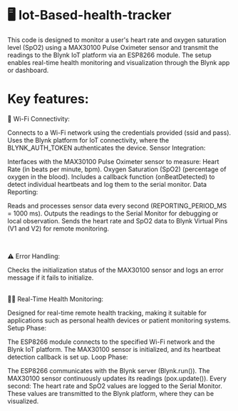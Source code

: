 #  🖥️ Iot-Based-health-tracker
This code is designed to monitor a user's heart rate and oxygen saturation level (SpO2) using a MAX30100 Pulse Oximeter sensor and transmit the readings to the Blynk IoT platform via an ESP8266 module. The setup enables real-time health monitoring and visualization through the Blynk app or dashboard.

# Key features:


🛜 Wi-Fi Connectivity:

Connects to a Wi-Fi network using the credentials provided (ssid and pass).
Uses the Blynk platform for IoT connectivity, where the BLYNK_AUTH_TOKEN authenticates the device.
Sensor Integration:

Interfaces with the MAX30100 Pulse Oximeter sensor to measure:
Heart Rate (in beats per minute, bpm).
Oxygen Saturation (SpO2) (percentage of oxygen in the blood).
Includes a callback function (onBeatDetected) to detect individual heartbeats and log them to the serial monitor.
Data Reporting:

Reads and processes sensor data every second (REPORTING_PERIOD_MS = 1000 ms).
Outputs the readings to the Serial Monitor for debugging or local observation.
Sends the heart rate and SpO2 data to Blynk Virtual Pins (V1 and V2) for remote monitoring.

</br>

⚠️ Error Handling:

Checks the initialization status of the MAX30100 sensor and logs an error message if it fails to initialize.

</br>
🧑‍⚕️ Real-Time Health Monitoring:

Designed for real-time remote health tracking, making it suitable for applications such as personal health devices or patient monitoring systems.
Setup Phase:

The ESP8266 module connects to the specified Wi-Fi network and the Blynk IoT platform.
The MAX30100 sensor is initialized, and its heartbeat detection callback is set up.
Loop Phase:

The ESP8266 communicates with the Blynk server (Blynk.run()).
The MAX30100 sensor continuously updates its readings (pox.update()).
Every second:
The heart rate and SpO2 values are logged to the Serial Monitor.
These values are transmitted to the Blynk platform, where they can be visualized.
